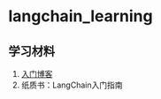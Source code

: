 # langchain_learning

## 学习材料
1. [入门博客](https://blog.csdn.net/weixin_42608414?type=blog)
2. 纸质书：LangChain入门指南